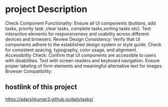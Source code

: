 # project Description
   Check Component Functionality:
Ensure all UI components (buttons, add tasks, priority task ,clear tasks, complete tasks,sorting tasks etc). 
Test interactive elements for responsiveness and usability across different devices and browsers.
Review Design Consistency:
Verify that UI components adhere to the established design system or style guide.
Check for consistent spacing, typography, color usage, and alignment.
Accessibility Check:
Confirm that UI components are accessible to users with disabilities.
Test with screen readers and keyboard navigation.
Ensure proper labeling of form elements and meaningful alternative text for images.
Browser Compatibility:
## hostlink of this project
https://adarshkumar3.github.io/dailytasks/
